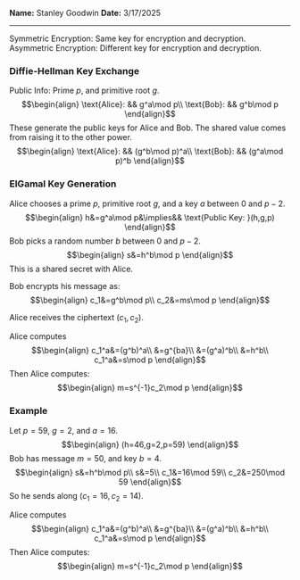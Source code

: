 **Name:** Stanley Goodwin
**Date:** 3/17/2025

---

Symmetric Encryption: Same key for encryption and decryption.
Asymmetric Encryption: Different key for encryption and decryption.

### Diffie-Hellman Key Exchange
Public Info: Prime $p$, and primitive root $g$.
$$\begin{align}
\text{Alice}: && g^a\mod p\\
\text{Bob}: && g^b\mod p
\end{align}$$
These generate the public keys for Alice and Bob.
The shared value comes from raising it to the other power.
$$\begin{align}
\text{Alice}: && (g^b\mod p)^a\\
\text{Bob}: && (g^a\mod p)^b
\end{align}$$


### ElGamal Key Generation
Alice chooses a prime $p$, primitive root $g$, and a key $a$ between $0$ and $p-2$.
$$\begin{align}
h&=g^a\mod p&\implies&& \text{Public Key: }(h,g,p)
\end{align}$$
Bob picks a random number $b$ between $0$ and $p-2$.
$$\begin{align}
s&=h^b\mod p
\end{align}$$
This is a shared secret with Alice.

Bob encrypts his message as:
$$\begin{align}
c_1&=g^b\mod p\\
c_2&=ms\mod p
\end{align}$$

Alice receives the ciphertext $(c_1,c_2)$.

Alice computes
$$\begin{align}
c_1^a&=(g^b)^a\\
&=g^{ba}\\
&=(g^a)^b\\
&=h^b\\
c_1^a&=s\mod p
\end{align}$$
Then Alice computes:
$$\begin{align}
m=s^{-1}c_2\mod p
\end{align}$$


### Example
Let $p=59$, $g=2$, and $a=16$.
$$\begin{align}
(h=46,g=2,p=59)
\end{align}$$
Bob has message $m=50$, and key $b=4$.
$$\begin{align}
s&=h^b\mod p\\
s&=5\\
c_1&=16\mod 59\\
c_2&=250\mod 59
\end{align}$$
So he sends along $(c_1=16,c_2=14)$.

Alice computes
$$\begin{align}
c_1^a&=(g^b)^a\\
&=g^{ba}\\
&=(g^a)^b\\
&=h^b\\
c_1^a&=s\mod p
\end{align}$$
Then Alice computes:
$$\begin{align}
m=s^{-1}c_2\mod p
\end{align}$$
